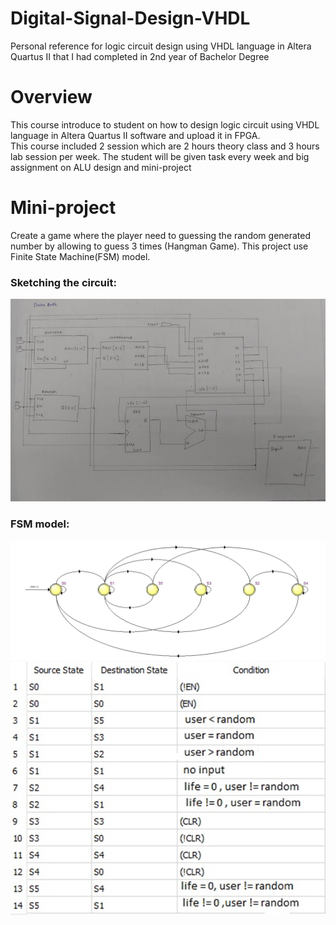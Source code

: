 # Digital-Signal-Design-VHDL
Personal reference for logic circuit design using VHDL language in Altera Quartus II that I had completed in 2nd year of Bachelor Degree
# Overview
This course introduce to student on how to design logic circuit using VHDL language in Altera Quartus II software and upload it in FPGA.<br>
This course included 2 session which are 2 hours theory class and 3 hours lab session per week. The student will be given task every week and big assignment on ALU design and mini-project<br>

# Mini-project
Create a game where the player need to guessing the random generated number by allowing to guess 3 times (Hangman Game). This project use Finite State Machine(FSM) model. 

### Sketching the circuit: <br />
![](https://github.com/Hafizuddin961/Digital-Signal-Design-VHDL/blob/master/sketch.png)

### FSM model:
![](https://github.com/Hafizuddin961/Digital-Signal-Design-VHDL/blob/master/FSM-1.png)
![](https://github.com/Hafizuddin961/Digital-Signal-Design-VHDL/blob/master/FSM-2.png)
